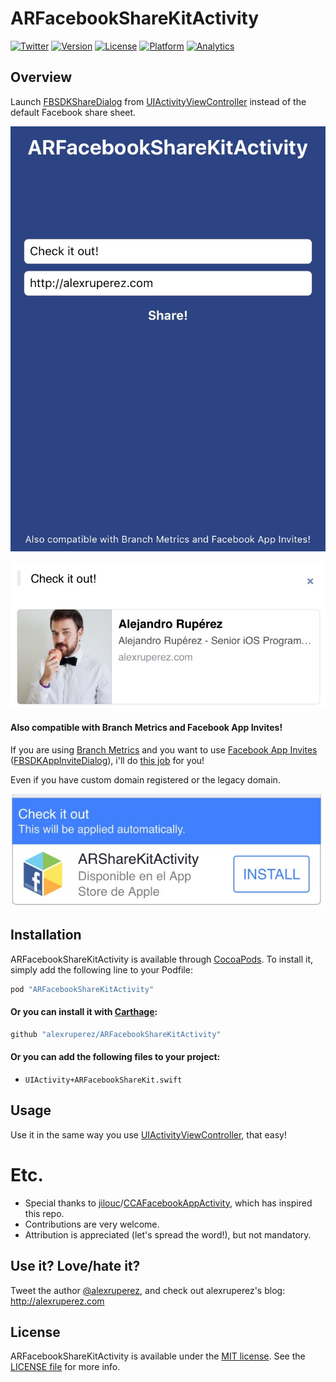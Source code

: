 # ARFacebookShareKitActivity

[![Twitter](http://img.shields.io/badge/contact-@alexruperez-blue.svg?style=flat)](http://twitter.com/alexruperez)
[![Version](https://img.shields.io/cocoapods/v/ARFacebookShareKitActivity.svg?style=flat)](http://cocoapods.org/pods/ARFacebookShareKitActivity)
[![License](https://img.shields.io/cocoapods/l/ARFacebookShareKitActivity.svg?style=flat)](http://cocoapods.org/pods/ARFacebookShareKitActivity)
[![Platform](https://img.shields.io/cocoapods/p/ARFacebookShareKitActivity.svg?style=flat)](http://cocoapods.org/pods/ARFacebookShareKitActivity)
[![Analytics](https://ga-beacon.appspot.com/UA-55329295-1/ARFacebookShareKitActivity/readme?pixel)](https://github.com/igrigorik/ga-beacon)

## Overview

Launch [FBSDKShareDialog](https://developers.facebook.com/docs/reference/ios/current/class/FBSDKShareDialog/) from [UIActivityViewController](http://nshipster.com/uiactivityviewcontroller/) instead of the default Facebook share sheet.

![ARFacebookShareKitActivity Screenshot 1](https://raw.githubusercontent.com/alexruperez/ARFacebookShareKitActivity/master/screenshot1.jpg)

![ARFacebookShareKitActivity Screenshot 2](https://raw.githubusercontent.com/alexruperez/ARFacebookShareKitActivity/master/screenshot2.jpg)

#### Also compatible with Branch Metrics and Facebook App Invites!

If you are using [Branch Metrics](https://branch.io) and you want to use [Facebook App Invites](https://developers.facebook.com/docs/app-invites/overview) ([FBSDKAppInviteDialog](https://developers.facebook.com/docs/reference/ios/current/class/FBSDKAppInviteDialog/)), i'll do [this job](https://dev.branch.io/features/facebook-app-invites/overview/) for you!

Even if you have custom domain registered or the legacy domain.

![ARFacebookShareKitActivity Screenshot 3](https://raw.githubusercontent.com/alexruperez/ARFacebookShareKitActivity/master/screenshot3.jpg)

## Installation

ARFacebookShareKitActivity is available through [CocoaPods](http://cocoapods.org). To install
it, simply add the following line to your Podfile:

```ruby
pod "ARFacebookShareKitActivity"
```

#### Or you can install it with [Carthage](https://github.com/Carthage/Carthage):

```ruby
github "alexruperez/ARFacebookShareKitActivity"
```

#### Or you can add the following files to your project:
* `UIActivity+ARFacebookShareKit.swift`

## Usage

Use it in the same way you use [UIActivityViewController](http://nshipster.com/uiactivityviewcontroller/), that easy!

# Etc.

* Special thanks to [jilouc](https://github.com/jilouc)/[CCAFacebookAppActivity](https://github.com/jilouc/CCAFacebookAppActivity), which has inspired this repo.
* Contributions are very welcome.
* Attribution is appreciated (let's spread the word!), but not mandatory.

## Use it? Love/hate it?

Tweet the author [@alexruperez](http://twitter.com/alexruperez), and check out alexruperez's blog: http://alexruperez.com

## License

ARFacebookShareKitActivity is available under the [MIT license](https://opensource.org/licenses/MIT). See the [LICENSE file](https://github.com/alexruperez/ARFacebookShareKitActivity/blob/master/LICENSE) for more info.
